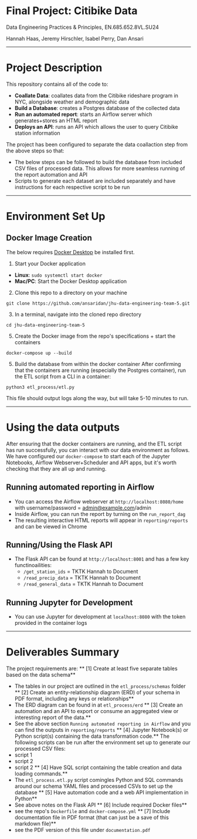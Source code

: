 # Final Project: Citibike Data
Data Engineering Practices & Principles, EN.685.652.8VL.SU24

Hannah Haas, Jeremy Hirschler, Isabel Perry, Dan Ansari

---

# Project Description
This repository contains all of the code to:
- **Coallate Data**: coallates data from the Citibike rideshare program in NYC, alongside weather and demographic data
- **Build a Database**: creates a Postgres database of the collected data
- **Run an automated report**: starts an Airflow server which generates+stores an HTML report
- **Deploys an API**: runs an API which allows the user to query Citibike station information

The project has been configured to separate the data coallaction step from the above steps so that:
- The below steps can be followed to build the database from included CSV files of processed data. This allows for more seamless running of the report automation and API
- Scripts to generate each dataset are included separately and have instructions for each respective script to be run

---

# Environment Set Up

## Docker Image Creation
The below requires [Docker Desktop](https://www.docker.com/products/docker-desktop/) be installed first.

1. Start your Docker application

- **Linux**: `sudo systemctl start docker`
- **Mac/PC**: Start the Docker Desktop application

2. Clone this repo to a directory on your machine

```
git clone https://github.com/ansaridan/jhu-data-engineering-team-5.git
```

3. In a terminal, navigate into the cloned repo directory

```
cd jhu-data-engineering-team-5
```

5.  Create the Docker image from the repo's specifications + start the containers

```
docker-compose up --build
```

5.  Build the database from within the docker container
After confirming that the containers are running (especially the Postgres container), run the ETL script from a CLI in a container:
```
python3 etl_process/etl.py
```
This file should output logs along the way, but will take 5-10 minutes to run.

---

# Using the data outputs
After ensuring that the docker containers are running, and the ETL script has run successfully, you can interact with our data environment as follows. We have configured our `docker-compose` to start each of the Jupyter Notebooks, Airflow Webserver+Scheduler and API apps, but it's worth checking that they are all up and running.

## Running automated reporting in Airflow
- You can access the Airflow webserver at `http://localhost:8080/home` with username/password = admin@example.com/admin
- Inside Airflow, you can run the report by turning on the `run_report_dag`
- The resulting interactive HTML reports will appear in `reporting/reports` and can be viewed in Chrome

## Running/Using the Flask API
- The Flask API can be found at `http://localhost:8001` and has a few key functinoailities:
  - `/get_station_ids` = TKTK Hannah to Document
  - `/read_precip_data` = TKTK Hannah to Document
  - `/read_general_data` = TKTK Hannah to Document

## Running Jupyter for Development
- You can use Jupyter for development at `localhost:8080` with the token provided in the container logs

---

# Deliverables Summary

The project requirements are:
** [1] Create at least five separate tables based on the data schema**
- The tables in our project are outlined in the `etl_process/schemas` folder
** [2] Create an entity-relationship diagram (ERD) of your schema in PDF format, including any
keys or relationships**
- The ERD diagram can be found in at `etl_process/erd`
** [3] Create an automation and an API to export or consume an aggregated view or interesting report of the data.**
- See the above section `Running automated reporting in Airflow` and you can find the outputs in `reporting/reports`
** [4] Jupyter Notebook(s) or Python script(s) containing the data transformation
code.**
The following scripts can be run after the environment set up to generate our processed CSV files:
- script 1
- script 2
- script 2
** [4] Have SQL script containing the table creation and data loading commands.**
- The `etl_process.etl.py` script comingles Python and SQL commands around our schema YAML files and processed CSVs to set up the database
** [5] Have automation code and a web API implementation in Python**
- See above notes on the Flask API 
** [6] Include required Docker files**
- see the repo's `Dockerfile` and `docker-compose.yml`
** [7] Include documentation file in PDF format (that can just be a save of this markdown file)**
- see the PDF version of this file under `documentation.pdf`
